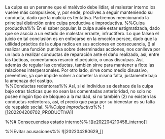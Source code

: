 La culpa es un perenne que el malévolo debe lidiar, el malestar interno los vuelve más compulsivos, y, por ende, proclives a seguir manteniendo su conducta, dado que la malicia es tentativa. Partiremos mencionando la principal distinción entre culpa productiva e improductiva. 
%%Culpa productiva%%
En el saber popular, la culpa suele estar estigmatizada, dado que se asocia a un estado de malestar errante, infructífero. Lo que falsea el juicio en tal conclusión es en enfocarse en la emoción persee, dado que la utilidad práctica de la culpa radica en sus acciones en consecuencia, () al realizar una función punitiva sobre determinadas acciones, nos conlleva por un lado a realizar conductas de reparación ante el daño realizado, así, entre las tácticas, comentamos resarcir el perjuicio, o unas disculpas. Así, además de regular las conductas, también sirve para mantener a flote las relaciones interpersonales. Por otro lado, sirve como medio disuasivo, preventivo, ya que impide volver a cometer la misma falta, justamente bajo la amenaza del castigo.  
%%Conductas redentoras%%
Así, si el individuo se deshace de la culpa bajo otras tácticas que no sean las comentadas anterioridad, no solo no posee ningún tipo de bloqueo a la maldad, si no también (2) no existen las conductas redentoras, así, el precio que paga por su bienestar es su falta de respaldo social. 
%%*Culpa  improductiva*%%
![[202204200702_PRODUCTIVA]]


%%# Consecuencias estado interno%%
![[e202204210458_interno]]

%%Evitar acusaciones%%
	![[202204280629_]]

